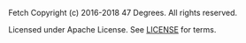 Fetch
Copyright (c) 2016-2018 47 Degrees.  All rights reserved.

Licensed under Apache License. See [LICENSE](LICENSE) for terms.